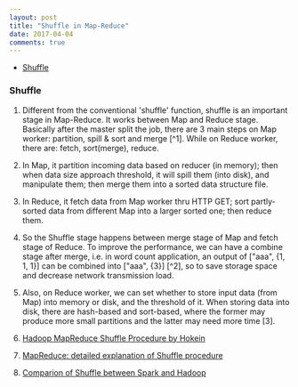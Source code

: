 ```yaml
---
layout: post
title: "Shuffle in Map-Reduce"
date: 2017-04-04
comments: true
---
```


* [Shuffle](#shuf)

<div id="shuf">
</div>

### Shuffle

1. Different from the conventional 'shuffle' function, shuffle is an important stage in Map-Reduce. It works between Map and Reduce stage. Basically after the master split the job, there are 3 main steps on Map worker: partition, spill & sort and merge [^1]. While on Reduce worker, there are: fetch, sort(merge), reduce.
2. In Map, it partition incoming data based on reducer (in memory); then when data size approach threshold, it will spill them (into disk), and manipulate them; then merge them into a sorted data structure file.
3. In Reduce, it fetch data from Map worker thru HTTP GET; sort partly-sorted data from different Map into a larger sorted one; then reduce them.
4. So the Shuffle stage happens between merge stage of Map and fetch stage of Reduce. To improve the performance, we can have a combine stage after merge, i.e. in word count application, an output of ["aaa", {1, 1, 1}] can be combined into ["aaa", {3}] [^2], so to save storage space and decrease network transmission load.
5. Also, on Reduce worker, we can set whether to store input data (from Map) into memory or disk, and the threshold of it. When storing data into disk, there are hash-based and sort-based, where the former may produce more small partitions and the latter may need more time [3].

1. [Hadoop MapReduce Shuffle Procedure by Hokein](http://hokein.me/2013/10/17/map-reduce-shuffle/)
2. [MapReduce: detailed explanation of Shuffle procedure](http://langyu.iteye.com/blog/992916)
3. [Comparion of Shuffle between Spark and Hadoop](http://www.jianshu.com/p/0ddf3ae19b49)